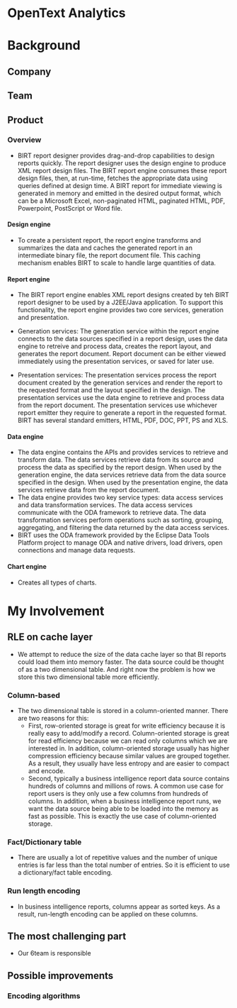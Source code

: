 # OpenText Analytics
# Background
## Company


## Team


## Product
### Overview
* BIRT report designer provides drag-and-drop capabilities to design reports quickly. The report designer uses the design engine to produce XML report design files. The BIRT report engine consumes these report design files, then, at run-time, fetches the appropriate data using queries defined at design time. A BIRT report for immediate viewing is generated in memory and emitted in the desired output format, which can be a Microsoft Excel, non-paginated HTML, paginated HTML, PDF, Powerpoint, PostScript or Word file. 

#### Design engine
* To create a persistent report, the report engine transforms and summarizes the data and caches the generated report in an intermediate binary file, the report document file. This caching mechanism enables BIRT to scale to handle large quantities of data. 

#### Report engine
* The BIRT report engine enables XML report designs created by teh BIRT report designer to be used by a J2EE/Java application. To support this functionality, the report engine provides two core services, generation and presentation. 

* Generation services: The generation service within the report engine connects to the data sources specified in a report design, uses the data engine to retreive and process data, creates the report layout, and generates the report document. Report document can be either viewed immediately using the presentation services, or saved for later use. 

* Presentation services: The presentation services process the report document created by the generation services and render the report to the requested format and the layout specified in the design. The presentation services use the data engine to retrieve and process data from the report document. The presentation services use whichever report emitter they require to generate a report in the requested format. BIRT has several standard emitters, HTML, PDF, DOC, PPT, PS and XLS. 

#### Data engine
* The data engine contains the APIs and provides services to retrieve and transform data. The data services retrieve data from its source and process the data as specified by the report design. When used by the generation engine, the data services retrieve data from the data source specified in the design. When used by the presentation engine, the data services retrieve data from the report document. 
* The data engine provides two key service types: data access services and data transformation services. The data access services communicate with the ODA framework to retrieve data. The data transformation services perform operations such as sorting, grouping, aggregating, and filtering the data returned by the data access services.
* BIRT uses the ODA framework provided by the Eclipse Data Tools Platform project to manage ODA and native drivers, load drivers, open connections and manage data requests. 

#### Chart engine
* Creates all types of charts.

# My Involvement
## RLE on cache layer
* We attempt to reduce the size of the data cache layer so that BI reports could load them into memory faster. The data source could be thought of as a two dimensional table. And right now the problem is how we store this two dimensional table more efficiently. 

### Column-based
* The two dimensional table is stored in a column-oriented manner. There are two reasons for this:
  - First, row-oriented storage is great for write efficiency because it is really easy to add/modify a record. Column-oriented storage is great for read efficiency because we can read only columns which we are interested in. In addition, column-oriented storage usually has higher compression efficiency because similar values are grouped together. As a result, they usually have less entropy and are easier to compact and encode. 
  - Second, typically a business intelligence report data source contains hundreds of columns and millions of rows. A common use case for report users is they only use a few columns from hundreds of columns. In addition, when a business intelligence report runs, we want the data source being able to be loaded into the memory as fast as possible. This is exactly the use case of column-oriented storage.

### Fact/Dictionary table
* There are usually a lot of repetitive values and the number of unique entries is far less than the total number of entries. So it is efficient to use a dictionary/fact table encoding. 

### Run length encoding
* In business intelligence reports, columns appear as sorted keys. As a result, run-length encoding can be applied on these columns.

## The most challenging part
* Our 6team is responsible 

## Possible improvements
### Encoding algorithms
